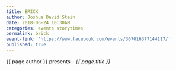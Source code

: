 ```yaml
---
title: BRICK
author: Joshua David Stein
date: 2018-06-24 10:30AM
categories: events storytimes
permalink: brick
event-link: 'https://www.facebook.com/events/367016377144117/'
published: true
---
```

{{ page.author }} presents - *{{ page.title }}*
